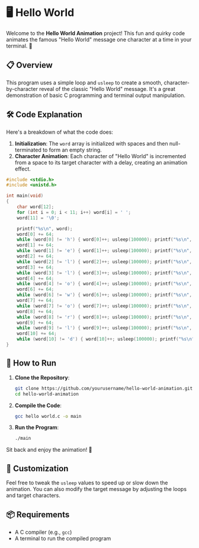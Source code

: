 
# 🖥️ Hello World

Welcome to the **Hello World Animation** project! This fun and quirky code animates the famous "Hello World" message one character at a time in your terminal. 🌟

## 📋 Overview

This program uses a simple loop and `usleep` to create a smooth, character-by-character reveal of the classic "Hello World" message. It's a great demonstration of basic C programming and terminal output manipulation.

## 🛠️ Code Explanation

Here's a breakdown of what the code does:

1. **Initialization**: The `word` array is initialized with spaces and then null-terminated to form an empty string.
2. **Character Animation**: Each character of "Hello World" is incremented from a space to its target character with a delay, creating an animation effect.

```c
#include <stdio.h>
#include <unistd.h>

int main(void)
{
    char word[12];
    for (int i = 0; i < 11; i++) word[i] = ' ';
    word[11] = '\0';

    printf("%s\n", word);
    word[0] += 64;
    while (word[0] != 'h') { word[0]++; usleep(100000); printf("%s\n", word); }
    word[1] += 64;
    while (word[1] != 'e') { word[1]++; usleep(100000); printf("%s\n", word); }
    word[2] += 64;
    while (word[2] != 'l') { word[2]++; usleep(100000); printf("%s\n", word); }
    word[3] += 64;
    while (word[3] != 'l') { word[3]++; usleep(100000); printf("%s\n", word); }
    word[4] += 64;
    while (word[4] != 'o') { word[4]++; usleep(100000); printf("%s\n", word); }
    word[6] += 64;
    while (word[6] != 'w') { word[6]++; usleep(100000); printf("%s\n", word); }
    word[7] += 64;
    while (word[7] != 'o') { word[7]++; usleep(100000); printf("%s\n", word); }
    word[8] += 64;
    while (word[8] != 'r') { word[8]++; usleep(100000); printf("%s\n", word); }
    word[9] += 64;
    while (word[9] != 'l') { word[9]++; usleep(100000); printf("%s\n", word); }
    word[10] += 64;
    while (word[10] != 'd') { word[10]++; usleep(100000); printf("%s\n", word); }
}
```

## 🚀 How to Run

1. **Clone the Repository**:
    ```sh
    git clone https://github.com/yourusername/hello-world-animation.git
    cd hello-world-animation
    ```

2. **Compile the Code**:
    ```sh
    gcc hello world.c -o main
    ```

3. **Run the Program**:
    ```sh
    ./main
    ```

Sit back and enjoy the animation! 🎉

## 🎨 Customization

Feel free to tweak the `usleep` values to speed up or slow down the animation. You can also modify the target message by adjusting the loops and target characters.

## 📦 Requirements

- A C compiler (e.g., `gcc`)
- A terminal to run the compiled program

